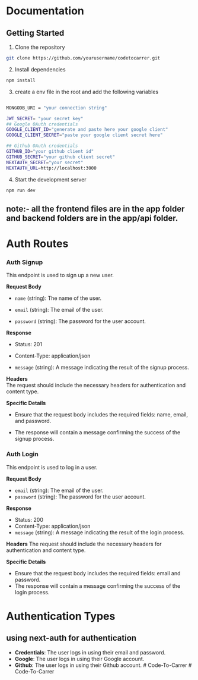 # Documentation 

## Getting Started

1. Clone the repository

```bash
git clone https://github.com/yourusername/codetocarrer.git
```

2. Install dependencies

```bash 
npm install
```
3. create a env file in the root and add the following variables

```bash

MONGODB_URI = "your connection string"

JWT_SECRET= "your secret key"
## Google OAuth credentials
GOOGLE_CLIENT_ID="generate and paste here your google client"
GOOGLE_CLIENT_SECRET="paste your google client secret here"

## Github OAuth credentials
GITHUB_ID="your github client id"
GITHUB_SECRET="your github client secret"
NEXTAUTH_SECRET="your secret"
NEXTAUTH_URL=http://localhost:3000

```

4. Start the development server

```bash
npm run dev
```

## note:- all the frontend files are in the app folder and backend folders are in the app/api folder.


# Auth Routes

### Auth Signup

This endpoint is used to sign up a new user.

**Request Body**

- `name` (string): The name of the user.
    
- `email` (string): The email of the user.
    
- `password` (string): The password for the user account.
    

**Response**

- Status: 201
    
- Content-Type: application/json
    
- `message` (string): A message indicating the result of the signup process.
    

**Headers**  
The request should include the necessary headers for authentication and content type.

**Specific Details**

- Ensure that the request body includes the required fields: name, email, and password.
    
- The response will contain a message confirming the success of the signup process.

### Auth Login

This endpoint is used to log in a user.

**Request Body**

- `email` (string): The email of the user.
- `password` (string): The password for the user account.

**Response**
- Status: 200
- Content-Type: application/json
- `message` (string): A message indicating the result of the login process.

**Headers**
The request should include the necessary headers for authentication and content type.

**Specific Details**
- Ensure that the request body includes the required fields: email and password.
- The response will contain a message confirming the success of the login process.


# Authentication Types
## using next-auth for authentication
- **Credentials**: The user logs in using their email and password.
- **Google**: The user logs in using their Google account.
- **Github**: The user logs in using their Github account.
#   C o d e - T o - C a r r e r  
 #   C o d e - T o - C a r r e r  
 